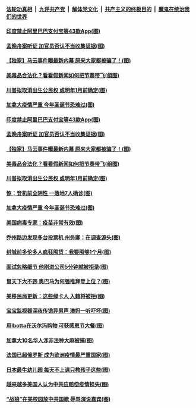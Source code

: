 ####  [法轮功真相](../../../../basic/blob/master/README.md?t=11251003) &nbsp;|&nbsp; [九评共产党](../../../../9ping.md/blob/master/README.md?t=11251003) &nbsp;|&nbsp; [解体党文化](../../../../jtdwh.md/blob/master/README.md?t=11251003)  &nbsp;|&nbsp; [共产主义的终极目的](../../../../gczydzjmd.md/blob/master/README.md?t=11251003) &nbsp;|&nbsp; [魔鬼在统治我们的世界](../../../../mgztzwmdsj.md/blob/master/README.md?t=11251003) 

#### [印度禁止阿里巴巴支付宝等43款App(图)](../pages/p3/953682.md?t=11251003) 

#### [孟晚舟案听证 加官员否认不当收集证据(图)](../pages/p3/953679.md?t=11251003) 

#### [【独家】马云事件曝最新内幕 原来大家都被骗了！(图)](../pages/p3/953558.md?t=11251003) 

#### [美毒品合法化？看看假新闻如何把节奏带飞(组图)](../pages/p3/953656.md?t=11251003) 

#### [川普拟取消出生公民权 或明年1月前确定(图)](../pages/p3/953645.md?t=11251003) 

#### [加拿大疫情严重 今年圣诞节恐难过(图)](../pages/p3/953563.md?t=11251003) 

#### [印度禁止阿里巴巴支付宝等43款App(图)](../pages/p3/953682.md?t=11251003) 

#### [孟晚舟案听证 加官员否认不当收集证据(图)](../pages/p3/953679.md?t=11251003) 

#### [【独家】马云事件曝最新内幕 原来大家都被骗了！(图)](../pages/p3/953558.md?t=11251003) 

#### [美毒品合法化？看看假新闻如何把节奏带飞(组图)](../pages/p3/953656.md?t=11251003) 

#### [川普拟取消出生公民权 或明年1月前确定(图)](../pages/p3/953645.md?t=11251003) 

#### [惊：登机前全阴性 一落地7人确诊(图)](../pages/p3/953639.md?t=11251003) 

#### [加拿大疫情严重 今年圣诞节恐难过(图)](../pages/p3/953563.md?t=11251003) 

#### [美国病毒专家：疫苗非常有效(图)](../pages/p3/953552.md?t=11251003) 

#### [乔州路边发现多台投票机 州务卿：在调查源头(图)](../pages/p3/953548.md?t=11251003) 

#### [封城前多伦多人疯狂囤货：我要囤够1个月(图)](../pages/p3/953536.md?t=11251003) 

#### [面试忽略细节 他刚进公司5分钟就被拒录(图)](../pages/p3/953507.md?t=11251003) 

#### [冒天下大不韪 奥巴马为何强推拜登上位？(图)](../pages/p3/953505.md?t=11251003) 

#### [美移民局更新：这些绿卡人 入籍将被拒(图)](../pages/p3/953434.md?t=11251003) 

#### [宝宝监视器深夜传诡异男声 澳妈一听吓坏(图)](../pages/p3/953418.md?t=11251003) 

#### [用Ibotta在沃尔玛购物 可获感恩节大餐(图)](../pages/p3/953411.md?t=11251003) 

#### [加拿大10名华人涉非法种大麻被捕(图)](../pages/p3/953401.md?t=11251003) 

#### [法国已超俄罗斯 成为欧洲疫情最严重国家(图)](../pages/p3/953394.md?t=11251003) 

#### [日本最牛幼儿园 每天不上课只教孩子这些(图)](../pages/p3/952890.md?t=11251003) 

#### [越来越多美国人认为中共应赔偿疫情损失(图)](../pages/p3/953366.md?t=11251003) 

#### [“战狼”在美校园放中共国歌 辱骂演说嘉宾(图)](../pages/p3/953279.md?t=11251003) 

